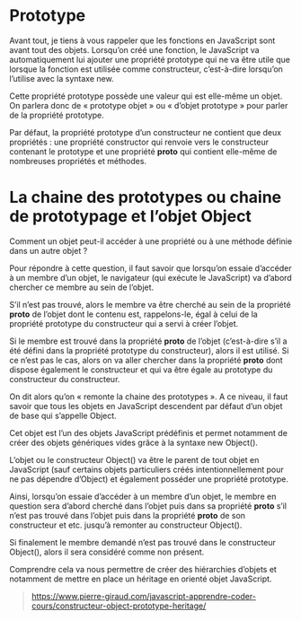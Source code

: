 # Prototype

Avant tout, je tiens à vous rappeler que les fonctions en JavaScript sont avant tout des objets. 
Lorsqu’on créé une fonction, le JavaScript va automatiquement lui ajouter une propriété prototype 
qui ne va être utile que lorsque la fonction est utilisée comme constructeur, c’est-à-dire lorsqu’on 
l’utilise avec la syntaxe new.

Cette propriété prototype possède une valeur qui est elle-même un objet. On parlera donc de 
« prototype objet » ou « d’objet prototype » pour parler de la propriété prototype.

Par défaut, la propriété prototype d’un constructeur ne contient que deux propriétés : 
une propriété constructor qui renvoie vers le constructeur contenant le prototype et 
une propriété __proto__ qui contient elle-même de nombreuses propriétés et méthodes.

# La chaine des prototypes ou chaine de prototypage et l’objet Object
Comment un objet peut-il accéder à une propriété ou à une 
méthode définie dans un autre objet ?

Pour répondre à cette question, il faut savoir 
que lorsqu’on essaie d’accéder à un membre d’un objet, 
le navigateur (qui exécute le JavaScript) va d’abord 
chercher ce membre au sein de l’objet.

S’il n’est pas trouvé, alors le membre va être cherché 
au sein de la propriété __proto__ de l’objet dont le contenu est, 
rappelons-le, égal à celui de la propriété prototype du constructeur 
qui a servi à créer l’objet.

Si le membre est trouvé dans la propriété __proto__ de l’objet 
(c’est-à-dire s’il a été défini dans la propriété prototype du constructeur), 
alors il est utilisé. Si ce n’est pas le cas, alors on va aller chercher dans 
la propriété __proto__ dont dispose également le constructeur et qui va être 
égale au prototype du constructeur du constructeur.

On dit alors qu’on « remonte la chaine des prototypes ». A ce niveau, il faut 
savoir que tous les objets en JavaScript descendent par défaut d’un objet de 
base qui s’appelle Object.

Cet objet est l’un des objets JavaScript prédéfinis et permet notamment de créer 
des objets génériques vides grâce à la syntaxe new Object().

L’objet ou le constructeur Object() va être le parent de tout objet en JavaScript 
(sauf certains objets particuliers créés intentionnellement pour ne pas dépendre d’Object) 
et également posséder une propriété prototype.

Ainsi, lorsqu’on essaie d’accéder à un membre d’un objet, le membre en question 
sera d’abord cherché dans l’objet puis dans sa propriété __proto__ s’il n’est pas 
trouvé dans l’objet puis dans la propriété __proto__ de son constructeur et etc. 
jusqu’à remonter au constructeur Object().

Si finalement le membre demandé n’est pas trouvé dans le constructeur Object(), 
alors il sera considéré comme non présent.

Comprendre cela va nous permettre de créer des hiérarchies d’objets et notamment de 
mettre en place un héritage en orienté objet JavaScript.

 > https://www.pierre-giraud.com/javascript-apprendre-coder-cours/constructeur-object-prototype-heritage/
